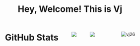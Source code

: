 <h1 align="center">Hey, Welcome! This is Vj</h1>
<div style="display: flex; justify-content: space-evenly; align-items: center; flex-wrap: wrap;">
<h1 align="left">GitHub Stats</h1>
<img  src="https://streak-stats.demolab.com?user=Vijeyakumar26&theme=aura&hide_border=true&card_width=550"/>
<img  src="https://github-readme-stats.vercel.app/api?username=Vijeyakumar26&theme=aura&include_all_commits=true&card_width=550&hide_border=true&rank_icon=github"/></br>
<p align="left"> <img src="https://komarev.com/ghpvc/?username=Vijeyakumar26&label=Profile%20views&color=0e75b6&style=flat" alt="vj26" /> </p>
